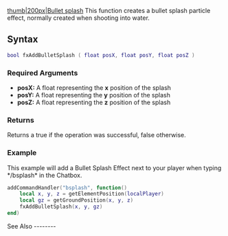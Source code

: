 [thumb|200px|Bullet splash](/docs/image:fxbulletsplash.png.md "wikilink") This function creates a bullet splash particle effect, normally created when shooting into water.

Syntax
------

``` lua
bool fxAddBulletSplash ( float posX, float posY, float posZ )
```

### Required Arguments

-   **posX:** A float representing the **x** position of the splash
-   **posY:** A float representing the **y** position of the splash
-   **posZ:** A float representing the **z** position of the splash

### Returns

Returns a true if the operation was successful, false otherwise.

### Example

<section name="Client" class="client" show="true">
This example will add a Bullet Splash Effect next to your player when typing */bsplash* in the Chatbox.

``` lua
addCommandHandler("bsplash", function()
    local x, y, z = getElementPosition(localPlayer)
    local gz = getGroundPosition(x, y, z)
    fxAddBulletSplash(x, y, gz)
end)
```

</section>
See Also
--------
